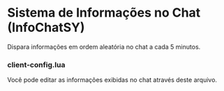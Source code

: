 # Sistema de Informações no Chat (InfoChatSY)

Dispara informações em ordem aleatória no chat a cada 5 minutos.

### client-config.lua
Você pode editar as informações exibidas no chat através deste arquivo.

